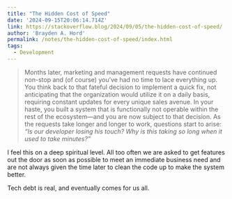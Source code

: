 ```yaml
---
title: "The Hidden Cost of Speed"
date: '2024-09-15T20:06:14.714Z'
link: https://stackoverflow.blog/2024/09/05/the-hidden-cost-of-speed/
author: 'Brayden A. Hord'
permalink: /notes/the-hidden-cost-of-speed/index.html
tags:
  - Development
---
```


> Months later, marketing and management requests have continued non-stop and (of course) you’ve had no time to lace everything up. You think back to that fateful decision to implement a quick fix, not anticipating that the organization would utilize it on a daily basis, requiring constant updates for every unique sales avenue. In your haste, you built a system that is functionally not operable within the rest of the ecosystem—and you are now subject to that decision. As the requests take longer and longer to work, questions start to arise: *“Is our developer losing his touch? Why is this taking so long when it used to take minutes?”*

I feel this on a deep spiritual level. All too often we are asked to get features out the door as soon as possible to meet an immediate business need and are not always given the time later to clean the code up to make the system better.

Tech debt is real, and eventually comes for us all.